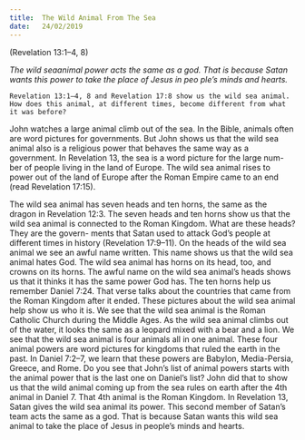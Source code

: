 ```yaml
---
title:  The Wild Animal From The Sea 
date:   24/02/2019
---
```


(Revelation 13:1–4, 8)

_The wild sea­animal power acts the same as a god. That is because Satan wants this power to take the place of Jesus in peo­ ple’s minds and hearts._

`Revelation 13:1–4, 8 and Revelation 17:8 show us the wild sea animal. How does this animal, at different times, become different from what it was before?`

John watches a large animal climb out of the sea. In the Bible, animals often are word pictures for governments. But John shows us that the wild sea animal also is a religious power that behaves the same way as a government. In Revelation 13, the sea is a word picture for the large num- ber of people living in the land of Europe. The wild sea animal rises to power out of the land of Europe after the Roman Empire came to an end (read Revelation 17:15).

The wild sea animal has seven heads and ten horns, the same as the dragon in Revelation 12:3. The seven heads and ten horns show us that the wild sea animal is connected to the Roman Kingdom. What are these heads? They are the govern- ments that Satan used to attack God’s people at different times in history (Revelation 17:9–11). On the heads of the wild sea animal we see an awful name written. This name shows us that the wild sea animal hates God. The wild sea animal has horns on its head, too, and crowns on its horns. The awful name on the wild sea animal’s heads shows us that it thinks it has the same power God has. The ten horns help us remember Daniel 7:24. That verse talks about the countries that came from the Roman Kingdom after it ended. These pictures about the wild sea animal help show us who it is. We see that the wild sea animal is the Roman Catholic Church during the Middle Ages. As the wild sea animal climbs out of the water, it looks the same as a leopard mixed with a bear and a lion. We see that the wild sea animal is four animals all in one animal. These four animal powers are word pictures for kingdoms that ruled the earth in the past. In Daniel 7:2–7, we learn that these powers are Babylon, Media-Persia, Greece, and Rome. Do you see that John’s list of animal powers starts with the animal power that is the last one on Daniel’s list? John did that to show us that the wild animal coming up from the sea rules on earth after the 4th animal in Daniel 7. That 4th animal is the Roman Kingdom. In Revelation 13, Satan gives the wild sea animal its power. This second member of Satan’s team acts the same as a god. That is because Satan wants this wild sea animal to take the place of Jesus in people’s minds and hearts.